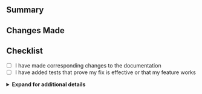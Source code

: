 <!-- markdownlint-disable first-line-heading -->

## Summary

<!--
Provide a concise summary "Why are the changes needed"?
Include any relevant links, such as Jira tickets, Slack discussions,
or design documents.
-->

## Changes Made

<!--
Describe the specific changes that have been made in this pull
request. Provide details on the approach taken to address the problem
and any notable implementation details.
-->

## Checklist

- [ ] I have made corresponding changes to the documentation
- [ ] I have added tests that prove my fix is effective or that my feature works

<!-- Additional details -->
<details>
<summary><strong>Expand for additional details</strong></summary>

## Screenshots

<!--
If the changes are visual, including screenshots or GIFs can
help reviewers understand them more easily.
-->

## Related issues

<!--
A link to any related issues or bugs that the pull request
addresses, connecting the code's context with the problem it
solves.
-->

## Testing instructions

<!--
Instructions on how to test the changes made in the pull
request, helping reviewers validate the code.
-->

</details>
<!-- End of Additional details -->
